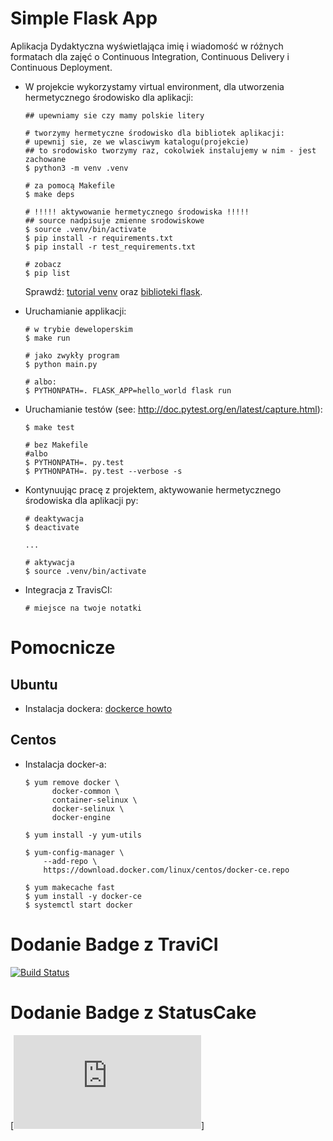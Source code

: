 # Simple Flask App

Aplikacja Dydaktyczna wyświetlająca imię i wiadomość w różnych formatach dla zajęć
o Continuous Integration, Continuous Delivery i Continuous Deployment.

- W projekcie wykorzystamy virtual environment, dla utworzenia hermetycznego środowisko dla aplikacji:

  ```
  ## upewniamy sie czy mamy polskie litery

  # tworzymy hermetyczne środowisko dla bibliotek aplikacji:
  # upewnij sie, ze we wlasciwym katalogu(projekcie)
  ## to srodowisko tworzymy raz, cokolwiek instalujemy w nim - jest zachowane
  $ python3 -m venv .venv

  # za pomocą Makefile
  $ make deps

  # !!!!! aktywowanie hermetycznego środowiska !!!!!
  ## source nadpisuje zmienne srodowiskowe
  $ source .venv/bin/activate
  $ pip install -r requirements.txt
  $ pip install -r test_requirements.txt

  # zobacz
  $ pip list
  ```

  Sprawdź: [tutorial venv](https://docs.python.org/3/tutorial/venv.html) oraz [biblioteki flask](http://flask.pocoo.org).

- Uruchamianie applikacji:

  ```
  # w trybie deweloperskim
  $ make run

  # jako zwykły program
  $ python main.py

  # albo:
  $ PYTHONPATH=. FLASK_APP=hello_world flask run
  ```

- Uruchamianie testów (see: http://doc.pytest.org/en/latest/capture.html):

  ```
  $ make test

  # bez Makefile
  #albo
  $ PYTHONPATH=. py.test
  $ PYTHONPATH=. py.test --verbose -s
  ```

- Kontynuując pracę z projektem, aktywowanie hermetycznego środowiska dla aplikacji py:

  ```
  # deaktywacja
  $ deactivate
  ```

  ```
  ...

  # aktywacja
  $ source .venv/bin/activate
  ```

- Integracja z TravisCI:

  ```
  # miejsce na twoje notatki
  ```

# Pomocnicze

## Ubuntu

- Instalacja dockera: [dockerce howto](https://docs.docker.com/install/linux/docker-ce/ubuntu/)

## Centos

- Instalacja docker-a:

  ```
  $ yum remove docker \
        docker-common \
        container-selinux \
        docker-selinux \
        docker-engine

  $ yum install -y yum-utils

  $ yum-config-manager \
      --add-repo \
      https://download.docker.com/linux/centos/docker-ce.repo

  $ yum makecache fast
  $ yum install -y docker-ce
  $ systemctl start docker
  ```
# Dodanie Badge z TraviCI

[![Build Status](https://travis-ci.org/primeira-iza/se_hello_printer_app.svg?branch=master)](https://travis-ci.org/primeira-iza/se_hello_printer_app)

# Dodanie Badge z StatusCake

[![Build Status](https://app.statuscake.com/button/index.php?Track=5961429&Days=1&Design=2)]
